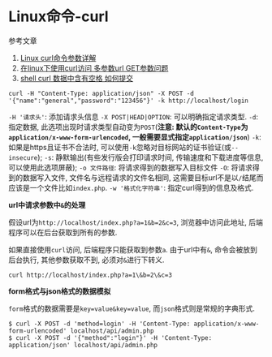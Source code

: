 # Linux命令-curl

参考文章

1. [Linux curl命令参数详解](http://www.aiezu.com/system/linux/linux_curl_syntax.html)
2. [在linux下使用curl访问 多参数url GET参数问题](http://blog.csdn.net/sunbiao0526/article/details/6831327)
3. [shell curl 数据中含有空格 如何提交](https://blog.csdn.net/qq_25279717/article/details/71577313)

```
curl -H "Content-Type: application/json" -X POST -d '{"name":"general","password":"123456"}' -k http://localhost/login
```

`-H '请求头'`: 添加请求头信息
`-X POST|HEAD|OPTION`: 可以明确指定请求类型.
`-d`: 指定数据, 此选项出现时请求类型自动变为`POST`(**注意: 默认的`Content-Type`为`application/x-www-form-urlencoded`, 一般需要显式指定`application/json`**)
`-k`: 如果是https且证书不合法时, 可以使用`-k`忽略对目标网站的证书验证(或`--insecure`);
`-s`: 静默输出(有些发行版会打印请求时间, 传输速度和下载进度等信息, 可以使用此选项屏蔽);
`-o 文件路径`: 将请求得到的数据写入目标文件
`-O`: 将请求得到的数据写入文件, 文件名与远程请求的文件名相同, 这需要目标url不是以`/`结尾而应该是一个文件比如`index.php`.
`-w '格式化字符串'`: 指定curl得到的信息及格式.

**url中请求参数中`&`的处理**

假设url为`http://localhost/index.php?a=1&b=2&c=3`, 浏览器中访问此地址, 后端程序可以在后台获取到所有的参数.

如果直接使用`curl`访问, 后端程序只能获取到参数`a`. 由于url中有`&`, 命令会被放到后台执行, 其他参数获取不到, 必须对`&`进行下转义.

```
curl http://localhost/index.php?a=1\&b=2\&c=3
```

**form格式与json格式的数据模拟**

`form`格式的数据需要是`key=value&key=value`, 而`json`格式则是常规的字典形式.

```
$ curl -X POST -d 'method=login' -H 'Content-Type: application/x-www-form-urlencoded' localhost/api/admin.php
$ curl -X POST -d '{"method":"login"}' -H 'Content-Type: application/json' localhost/api/admin.php
```
